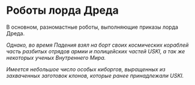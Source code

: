 # Роботы лорда Дреда

В основном, разномастные роботы, выполняющие приказы лорда Дреда.

*Однако, во время Падения взял на борт своих космических кораблей часть разбитых отрядов армии и полицейских частей USKI, а так же некоторых ученых Внутреннего Мира.*

*Имеется небольшое число особых киборгов, выращенных из захваченных заготовок клонов, которые ранее принадлежали USKI.*

